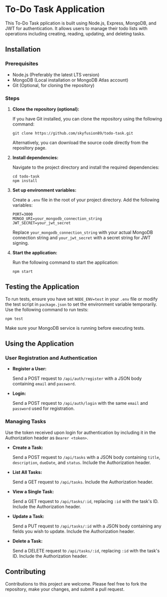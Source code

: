 # To-Do Task Application

This To-Do Task pplication is built using Node.js, Express, MongoDB, and JWT for authentication. It allows users to manage their todo lists with operations including creating, reading, updating, and deleting tasks.

## Installation

### Prerequisites

- Node.js (Preferably the latest LTS version)
- MongoDB (Local installation or MongoDB Atlas account)
- Git (Optional, for cloning the repository)

### Steps

1. **Clone the repository (optional):**
   
   If you have Git installed, you can clone the repository using the following command:
    ```
    git clone https://github.com/skyfusion89/todo-task.git
    ```
    Alternatively, you can download the source code directly from the repository page.

2. **Install dependencies:**

    Navigate to the project directory and install the required dependencies:
    ```
    cd todo-task
    npm install
    ```
3. **Set up environment variables:**

    Create a `.env` file in the root of your project directory. Add the following variables:
    ```
    PORT=3000
    MONGO_URI=your_mongodb_connection_string
    JWT_SECRET=your_jwt_secret
    ```
    Replace `your_mongodb_connection_string` with your actual MongoDB connection string and `your_jwt_secret` with a secret string for JWT signing.

4. **Start the application:**

    Run the following command to start the application:
    ```
    npm start
    ```
## Testing the Application

To run tests, ensure you have set `NODE_ENV=test` in your `.env` file or modify the test script in `package.json` to set the environment variable temporarily. Use the following command to run tests:
```
npm test
```
Make sure your MongoDB service is running before executing tests.

## Using the Application

### User Registration and Authentication

- **Register a User:**

  Send a POST request to `/api/auth/register` with a JSON body containing `email` and `password`.

- **Login:**

  Send a POST request to `/api/auth/login` with the same `email` and `password` used for registration.

### Managing Tasks

Use the token received upon login for authentication by including it in the Authorization header as `Bearer <token>`.

- **Create a Task:**

  Send a POST request to `/api/tasks` with a JSON body containing `title`, `description`, `dueDate`, and `status`. Include the Authorization header.

- **List All Tasks:**

  Send a GET request to `/api/tasks`. Include the Authorization header.

- **View a Single Task:**

  Send a GET request to `/api/tasks/:id`, replacing `:id` with the task's ID. Include the Authorization header.

- **Update a Task:**

  Send a PUT request to `/api/tasks/:id` with a JSON body containing any fields you wish to update. Include the Authorization header.

- **Delete a Task:**

  Send a DELETE request to `/api/tasks/:id`, replacing `:id` with the task's ID. Include the Authorization header.

## Contributing

Contributions to this project are welcome. Please feel free to fork the repository, make your changes, and submit a pull request.
